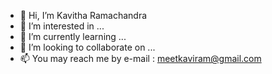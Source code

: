 - 👋 Hi, I’m Kavitha Ramachandra
- 👀 I’m interested in ...
- 🌱 I’m currently learning ...
- 💞️ I’m looking to collaborate on ...
- 📫 You may reach me by e-mail : meetkaviram@gmail.com

<!---
MangalaKavi/MangalaKavi is a ✨ special ✨ repository because its `README.md` (this file) appears on your GitHub profile.
You can click the Preview link to take a look at your changes.
--->
